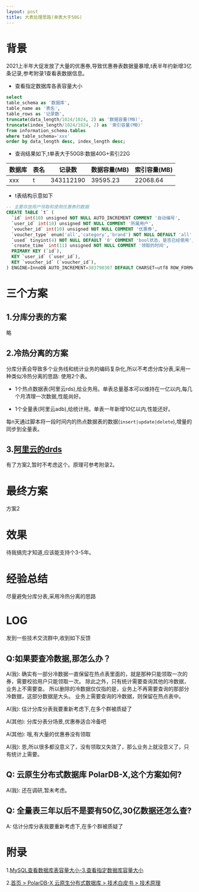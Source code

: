 ```yaml
---
layout: post
title: 大表处理思路(单表大于50G)
---
```


# 背景
2021上半年大促发放了大量的优惠券,导致优惠券表数据量暴增,t表半年约新增3亿条记录,参考附录1查看表数据信息。

* 查看指定数据库各表容量大小
```sql
select 
table_schema as '数据库',
table_name as '表名',
table_rows as '记录数',
truncate(data_length/1024/1024, 2) as '数据容量(MB)',
truncate(index_length/1024/1024, 2) as '索引容量(MB)'
from information_schema.tables
where table_schema='xxx'
order by data_length desc, index_length desc;
```
* 查询结果如下,t单表大于50GB:数据40G+索引22G

| 数据库   | 表名             | 记录数       | 数据容量(MB) | 索引容量(MB) |
|-------|----------------|-----------|----------|----------|
| xxx | t | 343112190 | 39595.23 | 22068.64 |

* t表结构示意如下
```sql
-- 主要存放用户领取和使用优惠券的数据
CREATE TABLE `t` (
  `id` int(10) unsigned NOT NULL AUTO_INCREMENT COMMENT '自动编号',
  `user_id` int(10) unsigned NOT NULL COMMENT '所属用户',
  `voucher_id` int(10) unsigned NOT NULL COMMENT '优惠券',
  `voucher_type` enum('all','category','brand') NOT NULL DEFAULT 'all' COMMENT '优惠券类型',
  `used` tinyint(4) NOT NULL DEFAULT '0' COMMENT 'bool状态，是否已经使用',
  `create_time` int(11) unsigned NOT NULL COMMENT '领取的时间',
  PRIMARY KEY (`id`),
  KEY `user_id` (`user_id`),
  KEY `voucher_id` (`voucher_id`),
) ENGINE=InnoDB AUTO_INCREMENT=383790307 DEFAULT CHARSET=utf8 ROW_FORMAT=DYNAMIC;
```

# 三个方案

## 1.分库分表的方案
略

## 2.冷热分离的方案
分库分表会导致多个业务线和统计业务的编码复杂化,所以不考虑分库分表,采用一种类似冷热分离的思路: 使用2个表。

* 1个热点数据表(阿里云rds),给业务用。单表总量基本可以维持在一亿以内,每几个月清理一次数据,性能尚好。

* 1个全量表(阿里云adb),给统计用。单表一年新增10亿以内,性能还好。

每n天通过脚本将一段时间内的热点数据表的数据(`insert|update|delete`),增量的同步到全量表。

## 3.[阿里云的drds](https://www.aliyun.com/product/drds)
有了方案2,暂时不考虑这个。原理可参考附录2。

# 最终方案
方案2

# 效果
待我搞完才知道,应该能支持个3-5年。

# 经验总结
尽量避免分库分表,采用冷热分离的思路

# LOG
发到一些技术交流群中,收到如下反馈

## Q:如果要查冷数据,那怎么办？
A(我): 确实有一部分冷数据一直保留在热点表里面的，就是那种只能领取一次的券，需要校验用户只能领取一次。
   除此之外，只有统计需要查询其他的冷数据，业务上不需要查。
   所以删除的冷数据仅仅指的是，业务上不再需要查询的那部分冷数据，这部分数据是大头。
   业务上需要查询的冷数据，则保留在热点表中。
   
A(我): 估计分库分表我要重新考虑下,在多个群被质疑了

A(其他): 分库分表分场景,优惠券适合冷备吧

A(其他): 哦,有大量的优惠券没有领取

A(我): 恩,所以很多都没意义了，没有领取又失效了，那么业务上就没意义了，只有统计上需要。

## Q: 云原生分布式数据库 PolarDB-X,这个方案如何?
A(我): 还在调研,暂未考虑。

## Q: 全量表三年以后不是要有50亿,30亿数据还怎么查?
A: 估计分库分表我要重新考虑下,在多个群被质疑了

# 附录
1.[MySQL查看数据库表容量大小-3.查看指定数据库容量大小](https://blog.csdn.net/fdipzone/article/details/80144166)

2.[首页 > PolarDB-X 云原生分布式数据库 > 技术白皮书 > 技术原理](https://help.aliyun.com/document_detail/261147.html?spm=a2c4g.11186623.2.8.285b7942kkETra)